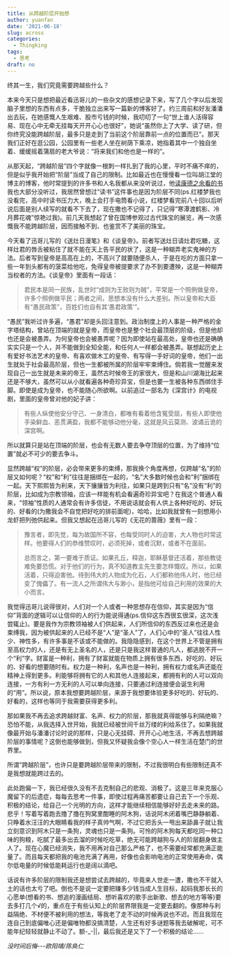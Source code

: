 ```yaml
---
title: 从跨越阶层开始想
author: yuanfan
date: '2021-06-18'
slug: across
categories:
  - Thingking
tags:
  - 思考
draft: no
---
```


终其一生，我们究竟需要跨越些什么？

<!--more-->

本来今天只是想把最近看迅哥儿的一些杂文的感想记录下来，写了几个字以后发现脑子里想的东西有点多，干脆独立出来写一篇新的博客好了。约三周前和好友潘潘出去玩，在她感慨人生艰难、股市亏钱的时候，我叨叨了一句“世上谁人活得容易、现在心中无牵无挂每天开开心心也很好”，她说“虽然你上了大学、读了研，但你终究没能跨越阶层，最多只是走到了当前这个阶层靠前一点的位置而已”。那天我们正好在逛公园，公园里有一些老人坐在树荫下乘凉，她指着其中一个独自坐着、缓缓摇着蒲扇的老大爷说：“将来我们和他也是一样的”。

从那天起，“跨越阶层”四个字就像一根刺一样扎到了我的心里，平时不痛不痒的，但是似乎我开始把“阶层”当成了自己的限制。比如最近也在慢慢看一位叫胡江堂的博主的博客，他时常提到的许多书和人名我都从来没听说过，他[读康德之余看的书](https://jiangtanghu.com/cn/2015/04/30/%E9%98%85%E8%AF%BB%E5%BA%B7%E5%BE%B7%E4%B9%8B%E4%BD%99/)我也大部分没听过，我居然曾想过“读书”这件事也是因为阶层不同(ps.红楼梦我也没看完，高中时读书压力大，晚上会打手电筒看小说，红楼梦看完前八十回以后听说后面是别人续写的就看不下去了，现在撒也不记得了，只记得“寒潭渡鹤影、冷月葬花魂”惊艳过我)。前几天我想起了曾在国博参观过古代珠宝的展览，再一次感慨我不能跨越阶层，因而接触不到、也鉴赏不了美丽的珠宝。

今天看了迅哥儿写的《送灶日漫笔》和《谈皇帝》。前者写送灶日请灶君吃糖，这样灶君的唇舌被粘住了就不能在天上告平民的状了，这是一种糊弄老实鬼神的方法。后者写到皇帝是高高在上的，不高兴了就要随便杀人，于是在吃的方面只拿一些一年到头都有的菠菜给他吃，免得皇帝被提要求了办不到要遭殃，这是一种糊弄当权者的方法。《谈皇帝》里面有一段话：

>君民本是同一民族，乱世时“成则为王败则为贼”，平常是一个照例做皇帝，许多个照例做平民；两者之间，思想本没有什么大差别。所以皇帝和大臣有“愚民政策”，百姓们也自有其‘愚君政策’”。

“愚民”我听过许多遍，“愚君”却是头回注意到。政治制度上的人事是一种严格的金字塔结构，曾站在顶端的就是皇帝，而皇帝也是整个社会最顶层的阶级，但是他却也还是会被愚弄。为何皇帝也会被愚弄呢？因为即使站在最高处，皇帝也还是确确实实只是一个人，并不能做到全知全能，和任何人一样都会被愚弄。联想起历史上有爱好书法艺术的皇帝、有喜欢做木工的皇帝、有写得一手好词的皇帝，他们一出生就处于社会最高阶层，但也一生都被所属的阶层牢牢束缚住。倘若我一觉醒来发现自己一出生就是未来的帝王，虽然古时候帝王的家很大，但是和山川湖海比起来还是不够大，虽然可以从小就看遍各种奇珍异宝，但是也要一生被各种东西绑住手脚。即使是成为皇帝，也不能随心所欲啊。以前追过一部名为《深宫计》的电视剧，里面的皇帝曾对他的妃子讲：

>有些人纵使他安分守己、一身清白，都唯有看着他含冤受屈，有些人即使他手染鲜血、恶贯满盈，我都不能够动他分毫，这就是风云莫测、波谲云诡的深宫啊。

所以就算只是站在顶端的阶层，也会有无数人要去争夺顶层的位置，为了维持“位置”就必不可少的要去争斗。

显然跨越“权”的阶层，必会带来更多的束缚，那我换个角度再想，仅跨越“名”的阶层又如何呢？“权”和“利”往往是捆绑在一起的，“名”大多数时候也会和“利”捆绑在一起。天下熙熙皆为利来，天下攘攘皆为利往，如果只是跨到只有“名”没有“利”的阶层，比如成为宗教领袖，应该一样能有机会看遍奇珍异宝吧？在我这个普通人看来，“领袖”性质的人通常会有许多信徒，不用说话就会有人供上各种好吃的、好玩的、好看的(为撒我会不自觉把好吃的排前面呢)，哈哈，比如我就曾有一刻想用小龙虾把列弛供起来。但我又想起在迅哥儿写的《无花的蔷薇》里有一段：

>豫言者，即先觉，每为故国所不容，也每受同时人的迫害，大人物也时常这样。他要得人们的恭维赞叹时，必须死掉，或者沉默，或者不在面前。
>
>总而言之，第一要难于质证。如果孔丘，释迦，耶稣基督还活着，那些教徒难免要恐慌。对于他们的行为，真不知道教主先生要怎样慨叹。所以，如果活着，只得迫害他。待到伟大的人物成为化石，人们都称他伟人时，他已经变了傀儡了。有一流人之所谓伟大与渺小，是指他可给自己利用的效果的大小而言。

我觉得迅哥儿说得很对，人们对一个人或者一种思想存在信仰，其实是因为“信仰”背面的逻辑可以让信仰的人的行为能说得通(ps.信仰这东西很玄很深，这次浅尝辄止)。要是我作为宗教领袖被人们供起来，人们所信仰的东西反过来也还是会束缚我，因为被供起来的人已经不是“人”是“圣人”了，人们心中的“圣人”往往人性少、神性多，有许多事是不该或不能做的。我隐隐感到，在这个世界上不管是拥有至高权力的人，还是有无上圣名的人，还是只是我这样普通的凡人，都逃脱不开一个“利”字。财富是一种利，拥有了财富就能在物质上拥有很多东西，好吃的、好玩的、好看的想要随时有。权力是一种利，名声也是一种利，拥有权力或名声还能在精神上得到更多。利能够将拥有它的人和其他人连接起来，都拥有利的人可以双向连接，一方有利一方无利的人可以单向连接，只要通过利连接便会诞生利用的“用”。所以说，原本我想要跨越阶层，来源于我想要体验更多好吃的、好玩的、好看的，这样也等同于我需要获得更多利。

那如果我不再去追求跨越财富、名声、权力的阶层，那我就真得能够与利隔绝嘛？恐怕不能，从我选择入世开始，我就已经被世间千丝万缕的利给系住了。如果我就像最开始与潘潘讨论时说的那样，只是心无挂碍、开开心心地生活，不再去想跨越阶层的事情呢？这倒也能够做到，但我又怀疑我会像个空心人一样生活在楚门的世界里。

所谓“跨越阶层”，也许只是要跨越阶层带来的限制，不过我很明白有些限制还真不是我想就能跨过去的。

此处跑偏一下，我已经很久没有不去克制自己的悲观、消极了。这是三年来克服心魔留下的后遗症，每每去思考一件事，即使过程再痛苦都要让自己去下一个乐观、积极的结论，给自己一个光明的方向，这样才能继续相信能够好好去走未来的路。悲乎！写着写着跑去撸了撸在狗窝里酣睡的阿木狗，话说阿木闭着嘴巴静静躺着、只睁着水汪汪的大眼睛看我的样子真帅气啊，不过它把舌头一甩出来舔鼻子就让我立刻意识到阿木只是一条狗，灵魂也只是一条狗。可怜的阿木狗每天都吃同一种口味的狗粮，吃腻了最多出去溜的时候吃吃草，绝无可能跨越狗与人的阶层翻身做主人了。现在心魔已经消失，我不用再对自己那么严格了，也不需要经常都充满正能量了。而且每天都把我的电池充满了再用，好像也会影响电池的正常使用寿命，偶尔低电量的时候低能耗运行也是阔以滴吧。

话说有许多阶层的限制我还是想尝试去跨越的，毕竟来人世走一遭，撒也不干就入土的话也太亏了吧。倒也不是说一定要把赚多少钱当成人生目标，起码我那长长的心愿单(想看的书、想追的漫画结局、想听喜欢的歌手出新歌、想去的地方等等)要去多打几个√的，重点在于有些认知上的阶层界限我是一定要去翻的。像那种与利益隔绝、不材便不被利用的想法，等我老了走不动的时候再说也不迟。而且我现在连自己到底偏唯心还是偏唯物都没搞清楚，人生还有好多谜题等我去破解呢，可不能年纪轻轻就静止不动了。额-_-||，最后我还是又下了一个积极的结论……

*没时间后悔---欧阳靖/陈奂仁*
